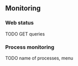 ## Monitoring

### Web status

TODO GET queries

### Process monitoring

TODO name of processes, menu